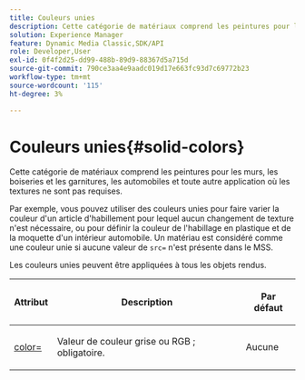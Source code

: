 ```yaml
---
title: Couleurs unies
description: Cette catégorie de matériaux comprend les peintures pour les murs, les boiseries et les garnitures, les automobiles et toute autre application où les textures ne sont pas requises.
solution: Experience Manager
feature: Dynamic Media Classic,SDK/API
role: Developer,User
exl-id: 0f4f2d25-dd99-488b-89d9-88367d5a715d
source-git-commit: 790ce3aa4e9aadc019d17e663fc93d7c69772b23
workflow-type: tm+mt
source-wordcount: '115'
ht-degree: 3%

---
```


# Couleurs unies{#solid-colors}

Cette catégorie de matériaux comprend les peintures pour les murs, les boiseries et les garnitures, les automobiles et toute autre application où les textures ne sont pas requises.

Par exemple, vous pouvez utiliser des couleurs unies pour faire varier la couleur d&#39;un article d&#39;habillement pour lequel aucun changement de texture n&#39;est nécessaire, ou pour définir la couleur de l&#39;habillage en plastique et de la moquette d&#39;un intérieur automobile. Un matériau est considéré comme une couleur unie si aucune valeur de `src=` n&#39;est présente dans le MSS.

Les couleurs unies peuvent être appliquées à tous les objets rendus.

<table id="table_9245240311A44659A74C7A5EDD7D1503"> 
 <thead> 
  <tr> 
   <th colname="col1" class="entry"> <p>Attribut </p> </th> 
   <th colname="col2" class="entry"> <p>Description </p> </th> 
   <th colname="col3" class="entry"> <p>Par défaut </p> </th> 
  </tr> 
 </thead>
 <tbody> 
  <tr> 
   <td colname="col1"> <p> <a href="../../../../../../ir-api/http-protocol/image-rendering-api-ref/c-ir-http-protocol-ref/c-ir-http-protocol-command-reference/r-ir-http-color.md#reference-ea3cba9edfe94dbab86d8f123a9ed0aa" type="reference" format="dita" scope="local"> <span class="codeph"> color= </span> </a> </p> </td> 
   <td colname="col2"> <p> Valeur de couleur grise ou RGB ; obligatoire. </p> </td> 
   <td colname="col3"> <p>Aucune </p> </td> 
  </tr> 
 </tbody> 
</table>
